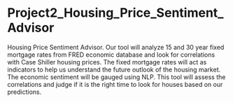 # Project2_Housing_Price_Sentiment_Advisor
Housing Price Sentiment Advisor. Our tool will analyze 15 and 30 year fixed mortgage rates from FRED economic database and look for correlations with Case Shiller housing prices. The fixed mortgage rates will act as indicators to help us understand the future outlook of the housing market. The economic sentiment will be gauged using NLP. This tool will assess the correlations and judge if it is the right time to look for houses based on our predictions.
